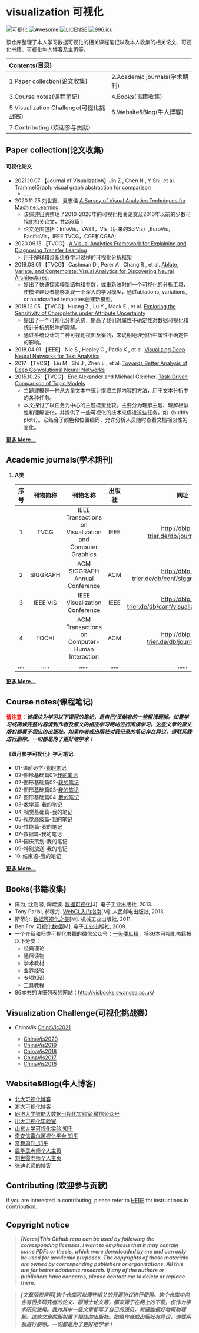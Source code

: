 # visualization 可视化

![可视化](https://img.shields.io/badge/visualization-可视化-{red}.svg)  [![Awesome](https://awesome.re/badge.svg)](https://awesome.re)  [![LICENSE](https://img.shields.io/badge/license-Anti%20996-blue.svg)](https://github.com/996icu/996.ICU/blob/master/LICENSE)  [![996.icu](https://img.shields.io/badge/link-996.icu-red.svg)](https://996.icu)  

该仓库整理了本人学习数据可视化的相关课程笔记以及本人收集的相关论文、可视化书籍、可视化牛人博客及主页等。

| Contents(目录)                           |                               |
| :--------------------------------------- | :---------------------------- |
| 1.Paper collection(论文收集)             | 2.Academic journals(学术期刊) |
| 3.Course notes(课程笔记)                 | 4.Books(书籍收集)             |
| 5.Visualization Challenge(可视化挑战赛） | 6.Website&Blog(牛人博客)      |
| 7.Contributing (欢迎参与贡献)            |                               |

## Paper collection(论文收集)

#### 可视化论文

- 2021.10.07 【Journal of Visualization】Jin Z , Chen N , Y Shi, et al. [TrammelGraph: visual graph abstraction for comparison](https://xueshu.baidu.com/usercenter/paper/show?paperid=167n0gf0y90y0610033y0ce0aw359840&site=xueshu_se&hitarticle=1)
  - .....
- 2020.11.25 刘世霞、夏志佳  [A Survey of Visual Analytics Techniques for Machine Learning](http://www.shixialiu.com/publications/survey-cvm/paper.pdf)
  - 该综述归纳整理了2010-2020年的可视化相关论文及2010年以前的少数可视化相关论文，共259篇；
  - 论文范围包括：InfoVis，VAST，Vis（后来的SciVis）,EuroVis，PacificVis，IEEE TVCG，CGF和CG&A;
- 2020.09.15 【TVCG】 [A Visual Analytics Framework for Explaining and Diagnosing Transfer Learning](https://xueshu.baidu.com/usercenter/paper/show?paperid=16670240bn0c0xe0wy6f04r08j753432&site=xueshu_se&hitarticle=1)
  - 用于解释和诊断迁移学习过程的可视化分析框架
- 2019.08.01 【TVCG】 Cashman D , Perer A , Chang R , et al. [Ablate, Variate, and Contemplate: Visual Analytics for Discovering Neural Architectures.](https://ieeexplore.ieee.org/document/8827593)
  - 提出了快速探索模型结构和参数，或重新映射的一个可视化的分析工具，使模型建设者能够发现一个深入的学习模型，通过ablations, variations, or handcrafted templates创建新模型。
- 2018.12.05 【TVCG】 Huang Z , Lu Y , Mack E , et al. [Exploring the Sensitivity of Choropleths under Attribute Uncertainty](https://ieeexplore.ieee.org/document/8611178)
  - 提出了一个可视化分析系统，提高了我们对属性不确定性对数据可视化和统计分析的影响的理解。
  - 通过系统设计的三种可视化视图及案列，来说明地理分析中属性不确定性的影响。
- 2018.04.01 【IEEE】 Nie S , Healey C , Padia K , et al. [Visualizing Deep Neural Networks for Text Analytics](https://xueshu.baidu.com/usercenter/paper/show?paperid=5c50030c63a9a4718e4923d4aa552d7e&site=xueshu_se&hitarticle=1)
- 2017 【TVCG】 Liu M , Shi J , Zhen L , et al. [Towards Better Analysis of Deep Convolutional Neural Networks](https://xueshu.baidu.com/usercenter/paper/show?paperid=4740f0caa77d0d2302eef4020fe2d3de&site=xueshu_se)
- 2015.10.25 【TVCG】 Eric Alexander and Michael Gleicher. [Task-Driven Comparison of Topic Models](https://ieeexplore.ieee.org/document/7194832)
  - 主题建模是一种从大量文本中统计提取主题内容的方法，用于文本分析中的各种任务。
  - 本文探讨了以任务为中心的主题模型比较。主要分为理解主题、理解相似性和理解变化，并提供了一些可视化的技术来促进这些任务，如（buddy plots）。它结合了颜色和位置编码，允许分析人员随时查看文档相似性的变化。

[**更多 More...**](./awesome_paper.md)



## Academic journals(学术期刊)

1. **A类**

   | 序号 | 刊物简称 |                         刊物名称                         | 出版社 |                           网址                            |
   | :--: | :------: | :------------------------------------------------------: | :----: | :-------------------------------------------------------: |
   |  1   |   TVCG   | IEEE Transactions on Visualization and Computer Graphics |  IEEE  |        http://dblp.uni-trier.de/db/journals/tvcg/         |
   |  2   | SIGGRAPH |              ACM SIGGRAPH Annual Conference              |  ACM   |   http://dblp.uni-trier.de/db/conf/siggraph/index.html    |
   |  3   | IEEE VIS |              IEEE Visualization Conference               |  IEEE  | http://dblp.uni-trier.de/db/conf/visualization/index.html |
   |  4   |  TOCHI   |      ACM Transactions on Computer-Human Interaction      |  ACM   |        http://dblp.uni-trier.de/db/journals/tochi/        |
   | .... |  .....   |                          ......                          | .....  |                          ......                           |

[**更多 More...**](./academic_journals.md)



## Course notes(课程笔记)

​	<font color='red'>**请注意**</font>：***该模块为学习以下课程的笔记，是自己/贡献者的一些粗浅理解。如需学习或阅读完整内容请到作者及原文的相应学习网站进行阅读学习。这些文章的原文版权都属于相应的出版社。如果作者或出版社对我记录的笔记存在异议，请联系我进行删除。一切都是为了更好地学术！***

#### 《跟月影学可视化》学习笔记

- 01-课前必学-[我的笔记](./Notes/跟月影学可视化/01-课前必学.md)
- 02-图形基础篇01-[我的笔记](./Notes/跟月影学可视化/02-图形基础篇01.md)
- 02-图形基础篇02-[我的笔记](./Notes/跟月影学可视化/02-图形基础篇02.md)
- 02-图形基础篇03-[我的笔记](./Notes/跟月影学可视化/02-图形基础篇03.md)
- 02-图形基础篇04-[我的笔记](./Notes/跟月影学可视化/02-图形基础篇04.md)
- 03-数学篇-我的笔记
- 04-视觉基础篇-我的笔记
- 05-视觉高级篇-我的笔记
- 06-性能篇-我的笔记
- 07-数据篇-我的笔记
- 08-国庆策划-我的笔记
- 09-特别放送-我的笔记
- 10-结束语-我的笔记

[**更多 More...**](./Notes.md)



## Books(书籍收集)

- 陈为, 沈则潜, 陶煜波. [数据可视化](https://xueshu.baidu.com/usercenter/paper/show?paperid=a57aa686d33c3b201ca91ca91adf2c18&site=xueshu_se)[J]. 电子工业出版社, 2013.
- Tony Parisi, 郝稼力. [WebGL入门指南](https://xueshu.baidu.com/usercenter/paper/show?paperid=6fc0bf117a87e8885ea7138b193b908b&site=xueshu_se)[M]. 人民邮电出版社, 2013.
- 斯蒂尔. [数据可视化之美](https://xueshu.baidu.com/s?wd=%E6%95%B0%E6%8D%AE%E5%8F%AF%E8%A7%86%E5%8C%96%E4%B9%8B%E7%BE%8E&rsv_bp=0&tn=SE_baiduxueshu_c1gjeupa&rsv_spt=3&ie=utf-8&f=8&rsv_sug2=1&sc_f_para=sc_tasktype%3D%7BfirstSimpleSearch%7D&rsv_n=2)[M]. 机械工业出版社, 2011.
- Ben Fry. [可视化数据](https://xueshu.baidu.com/usercenter/paper/show?paperid=b538d6323789958787a1f948388ce7a6&site=xueshu_se)[M]. 电子工业出版社, 2009.
- 一个介绍和归类可视化书籍的微信公众号：[一头倭瓜精](https://mp.weixin.qq.com/s/oJS7DLQ7YTJr9GuG4L6CAQ)，将86本可视化书籍按以下分类：
  - 经典理论
  - 通俗读物
  - 学术教材
  - 业界经验
  - 专项知识
  - 工具教程
- 86本书的详细列表的网站：http://visbooks.swansea.ac.uk/



## Visualization Challenge(可视化挑战赛）

- ChinaVis  [ChinaVis2021](http://www.chinavis.org/2021/challenge.html)

  - [ChinaVis2020](http://www.chinavis.org/2020/challenge.html)
  - [ChinaVis2019](http://www.chinavis.org/2019/challenge.html)
  - [ChinaVis2018](http://www.chinavis.org/2018/challenge.html)
  - [ChinaVis2017](http://www.chinavis.org/2017/challenge.html)
  - [ChinaVis2016](http://www.chinavis.org/2016/challenge.html)
  


## Website&Blog(牛人博客)

- [北大可视化博客](http://vis.pku.edu.cn/blog/)
- [浙大可视化博客](https://zjuvag.org/blog/)
- [同济大学智能大数据可视化实验室 微信公众号](https://mp.weixin.qq.com/mp/profile_ext?action=home&__biz=MzUxNzg2NzkzMw==&scene=124&uin=&key=&devicetype=Windows+10+x64&version=63010043&lang=zh_CN&a8scene=7&fontgear=2)
- [川大可视化实验室](http://scuvis.org/)
- [山东大学可视化实验 知乎](https://www.zhihu.com/people/shan-da-ke-shi-hua-shi-yan-shi)
- [奇安信雷尔可视化平台 知乎](https://www.zhihu.com/column/360vislab)
- [奇舞周刊_知乎](https://www.zhihu.com/column/75weekly)
- [屈华民老师个人主页](http://www.huamin.org/)
- [刘世霞老师个人主页](http://www.shixialiu.com/)
- [张迪老师的博客](http://www.storagelab.org.cn/zhangdi/)



## Contributing (欢迎参与贡献)

If you are interested in contributing, please refer to [HERE](CONTRIBUTING.md) for instructions in contribution.



## Copyright notice

> ***[Notes]This Github repo can be used by following the corresponding licenses. I want to emphasis that it may contain some PDFs or thesis, which were downloaded by me and can only be used for academic purposes. The copyrights of these materials are owned by corresponding publishers or organizations. All this are for better adademic research. If any of the authors or publishers have concerns, please contact me to delete or replace them.***

> ***[文章版权声明]这个仓库可以遵守相关的开源协议进行使用。这个仓库中包含有很多研究者的论文、硕博士论文等，都来源于在网上的下载，仅作为学术研究使用。我对其中一些文章都写了自己的浅见，希望能很好地帮助理解。这些文章的版权属于相应的出版社。如果作者或出版社有异议，请联系我进行删除。一切都是为了更好地学术！***


